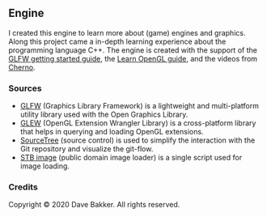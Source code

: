 ## Engine
I created this engine to learn more about (game) engines and graphics. Along this project came a in-depth learning experience about the programming language C++. The engine is created with the support of the [GLFW getting started guide](https://www.glfw.org/docs/latest/quick.html), the [Learn OpenGL guide](https://learnopengl.com/), and the videos from [Cherno](https://www.youtube.com/user/TheChernoProject).

### Sources
- [GLFW](https://www.glfw.org/) (Graphics Library Framework) is a lightweight and multi-platform utility library used with the Open Graphics Library.
- [GLEW](http://glew.sourceforge.net/) (OpenGL Extension Wrangler Library) is a cross-platform library that helps in querying and loading OpenGL extensions.
- [SourceTree](https://www.sourcetreeapp.com/) (source control) is used to simplify the interaction with the Git repository and visualize the git-flow.
- [STB image](https://github.com/nothings/stb/blob/master/stb_image.h) (public domain image loader) is a single script used for image loading.

### Credits
Copyright © 2020 Dave Bakker. All rights reserved.
